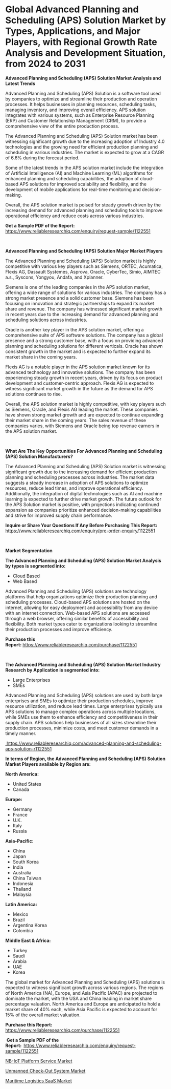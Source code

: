 <p><h1>Global Advanced Planning and Scheduling (APS) Solution Market by Types, Applications, and Major Players, with Regional Growth Rate Analysis and Development Situation, from 2024 to 2031</h1></p><p><strong>Advanced Planning and Scheduling (APS) Solution Market Analysis and Latest Trends</strong></p>
<p><p>Advanced Planning and Scheduling (APS) Solution is a software tool used by companies to optimize and streamline their production and operation processes. It helps businesses in planning resources, scheduling tasks, managing inventory, and improving overall efficiency. APS solution integrates with various systems, such as Enterprise Resource Planning (ERP) and Customer Relationship Management (CRM), to provide a comprehensive view of the entire production process.</p><p>The Advanced Planning and Scheduling (APS) Solution market has been witnessing significant growth due to the increasing adoption of Industry 4.0 technologies and the growing need for efficient production planning and scheduling in various industries. The market is expected to grow at a CAGR of 6.6% during the forecast period.</p><p>Some of the latest trends in the APS solution market include the integration of Artificial Intelligence (AI) and Machine Learning (ML) algorithms for enhanced planning and scheduling capabilities, the adoption of cloud-based APS solutions for improved scalability and flexibility, and the development of mobile applications for real-time monitoring and decision-making.</p><p>Overall, the APS solution market is poised for steady growth driven by the increasing demand for advanced planning and scheduling tools to improve operational efficiency and reduce costs across various industries.</p></p>
<p><strong>Get a Sample PDF of the Report:&nbsp;</strong> <a href="https://www.reliableresearchiq.com/enquiry/request-sample/1122551">https://www.reliableresearchiq.com/enquiry/request-sample/1122551</a></p>
<p>&nbsp;</p>
<p><strong>Advanced Planning and Scheduling (APS) Solution Major Market Players</strong></p>
<p><p>The Advanced Planning and Scheduling (APS) Solution market is highly competitive with various key players such as Siemens, ORTEC, Acumatica, Flexis AG, Dassault Systemes, Asprova, Oracle, CyberTec, Simio, AIMTEC a.s., Syscons, Yongyou, Andafa, and Xplanner.</p><p>Siemens is one of the leading companies in the APS solution market, offering a wide range of solutions for various industries. The company has a strong market presence and a solid customer base. Siemens has been focusing on innovation and strategic partnerships to expand its market share and revenue. The company has witnessed significant market growth in recent years due to the increasing demand for advanced planning and scheduling solutions across industries.</p><p>Oracle is another key player in the APS solution market, offering a comprehensive suite of APS software solutions. The company has a global presence and a strong customer base, with a focus on providing advanced planning and scheduling solutions for different verticals. Oracle has shown consistent growth in the market and is expected to further expand its market share in the coming years.</p><p>Flexis AG is a notable player in the APS solution market known for its advanced technology and innovative solutions. The company has been experiencing steady growth in recent years, driven by its focus on product development and customer-centric approach. Flexis AG is expected to witness significant market growth in the future as the demand for APS solutions continues to rise.</p><p>Overall, the APS solution market is highly competitive, with key players such as Siemens, Oracle, and Flexis AG leading the market. These companies have shown strong market growth and are expected to continue expanding their market share in the coming years. The sales revenue of these companies varies, with Siemens and Oracle being top revenue earners in the APS solution market.</p></p>
<p>&nbsp;</p>
<p><strong>What Are The Key Opportunities For Advanced Planning and Scheduling (APS) Solution Manufacturers?</strong></p>
<p><p>The Advanced Planning and Scheduling (APS) Solution market is witnessing significant growth due to the increasing demand for efficient production planning and scheduling processes across industries. The market data suggests a steady increase in adoption of APS solutions to optimize resources, reduce lead times, and improve operational efficiency. Additionally, the integration of digital technologies such as AI and machine learning is expected to further drive market growth. The future outlook for the APS Solution market is positive, with projections indicating continued expansion as companies prioritize enhanced decision-making capabilities and strive for improved supply chain performance.</p></p>
<p><strong>Inquire or Share Your Questions If Any Before Purchasing This Report:</strong> <a href="https://www.reliableresearchiq.com/enquiry/pre-order-enquiry/1122551">https://www.reliableresearchiq.com/enquiry/pre-order-enquiry/1122551</a></p>
<p>&nbsp;</p>
<p><strong>Market Segmentation</strong></p>
<p><strong>The Advanced Planning and Scheduling (APS) Solution Market Analysis by types is segmented into:</strong></p>
<p><ul><li>Cloud Based</li><li>Web Based</li></ul></p>
<p><p>Advanced Planning and Scheduling (APS) solutions are technology platforms that help organizations optimize their production planning and scheduling processes. Cloud-based APS solutions are hosted on the internet, allowing for easy deployment and accessibility from any device with an internet connection. Web-based APS solutions are accessed through a web browser, offering similar benefits of accessibility and flexibility. Both market types cater to organizations looking to streamline their production processes and improve efficiency.</p></p>
<p><strong>Purchase this Report:&nbsp;</strong><a href="https://www.reliableresearchiq.com/purchase/1122551">https://www.reliableresearchiq.com/purchase/1122551</a></p>
<p>&nbsp;</p>
<p><strong>The Advanced Planning and Scheduling (APS) Solution Market Industry Research by Application is segmented into:</strong></p>
<p><ul><li>Large Enterprises</li><li>SMEs</li></ul></p>
<p><p>Advanced Planning and Scheduling (APS) solutions are used by both large enterprises and SMEs to optimize their production schedules, improve resource utilization, and reduce lead times. Large enterprises typically use APS solutions to manage complex operations across multiple locations, while SMEs use them to enhance efficiency and competitiveness in their supply chain. APS solutions help businesses of all sizes streamline their production processes, minimize costs, and meet customer demands in a timely manner.</p></p>
<p><a href="https://www.reliableresearchiq.com/advanced-planning-and-scheduling-aps-solution-r1122551">&nbsp;https://www.reliableresearchiq.com/advanced-planning-and-scheduling-aps-solution-r1122551</a></p>
<p><strong>In terms of Region, the Advanced Planning and Scheduling (APS) Solution Market Players available by Region are:</strong></p>
<p>
    <p> <strong> North America: </strong>
        <ul>
            <li>United States</li>
            <li>Canada</li>
        </ul>
        </p> 
    <p> <strong> Europe: </strong>
        <ul>
            <li>Germany</li>
            <li>France</li>
            <li>U.K.</li>
            <li>Italy</li>
            <li>Russia</li>
        </ul>
        </p> 
    <p> <strong> Asia-Pacific: </strong>
        <ul>
            <li>China</li>
            <li>Japan</li>
            <li>South Korea</li>
            <li>India</li>
            <li>Australia</li>
            <li>China Taiwan</li>
            <li>Indonesia</li>
            <li>Thailand</li>
            <li>Malaysia</li>
        </ul>
        </p> 
    <p> <strong> Latin America: </strong>
        <ul>
            <li>Mexico</li>
            <li>Brazil</li>
            <li>Argentina Korea</li>
            <li>Colombia</li>
        </ul>
        </p> 
    <p> <strong> Middle East & Africa: </strong>
        <ul>
            <li>Turkey</li>
            <li>Saudi</li>
            <li>Arabia</li>
            <li>UAE</li>
            <li>Korea</li>
        </ul>
    </p>
    </p>
<p><p>The global market for Advanced Planning and Scheduling (APS) solutions is expected to witness significant growth across various regions. The regions of North America (NA), Europe, and Asia Pacific (APAC) are projected to dominate the market, with the USA and China leading in market share percentage valuation. North America and Europe are anticipated to hold a market share of 40% each, while Asia Pacific is expected to account for 15% of the overall market valuation.</p></p>
<p><strong>Purchase this Report: </strong><a href="https://www.reliableresearchiq.com/purchase/1122551">https://www.reliableresearchiq.com/purchase/1122551</a></p>
<p>&nbsp;<strong>Get a Sample PDF of the Report:&nbsp;&nbsp;</strong><a href="https://www.reliableresearchiq.com/enquiry/request-sample/1122551">https://www.reliableresearchiq.com/enquiry/request-sample/1122551</a></p>
<p><strong></strong></p>
<p><p><a href="https://github.com/sydneyHley85/Market-Research-Report-List-1/blob/main/nb-iot-platform-service-market.md">NB-IoT Platform Service Market</a></p><p><a href="https://view.publitas.com/reportprime-1/unmanned-check-out-system-market-research-report-includes-analysis-on-market-size-share-and-growth-rate-at-5-1-cagr-forecasted-from-2024-to-2031/">Unmanned Check-Out System Market</a></p><p><a href="https://github.com/JordyBecker/Market-Research-Report-List-1/blob/main/maritime-logistics-saas-market.md">Maritime Logistics SaaS Market</a></p></p>